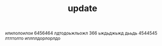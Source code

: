 ﻿---
title: update
description: 21212
tags: [ products:tech/73554900100700000996, products:tech/67838200100800004076, tutorial:technology/sql, products:tech/73554900100700000996/67837800100800004901]
---
илилолоилои 6456464
лдтодоьжльожл 366
ьждьджьжд дььдь 4544545 лтлтолто
иплплдорлорлдо
